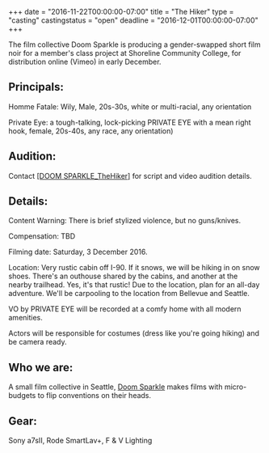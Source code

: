 +++
date = "2016-11-22T00:00:00-07:00"
title = "The Hiker"
type = "casting"
castingstatus = "open"
deadline = "2016-12-01T00:00:00-07:00"
+++

<div class="hero">
The film collective Doom Sparkle is producing a gender-swapped short film noir
for a member's class project at Shoreline Community College,
for distribution online (Vimeo) in early December.
</div>

<div class="box">

<h2>Principals:</h2>

<p><label class="segment">Homme Fatale</label>: Wily, Male, 20s-30s, white or multi-racial, any orientation</p>

<p><label class="segment">Private Eye</label>: a tough-talking, lock-picking PRIVATE EYE with a mean right hook, female, 20s-40s, any race, any orientation)</p>
</div>


<div class="box">
<h2>Audition:</h2>

<p>Contact <a href="">[DOOM SPARKLE_TheHiker]</a> for script and video audition details.</p>
</div>

<div class="box">
<h2>Details:</h2>

<p><label class="segment">Content Warning</label>: There is brief stylized violence, but no guns/knives.</p>

<p><label class="segment">Compensation</label>: TBD</p>

<p><label class="segment">Filming date</label>: Saturday, 3 December 2016.</p>

<p><label class="segment">Location</label>: Very rustic cabin off I-90. If it snows, we will be hiking
in on snow shoes. There's an outhouse shared by the cabins, and another
at the nearby trailhead. Yes, it's that rustic! Due to the location,
plan for an all-day adventure. We'll be carpooling to the location from
Bellevue and Seattle.</p>

<p>VO by PRIVATE EYE will be recorded at a comfy home with all modern amenities.</p>

<p>Actors will be responsible for costumes (dress like you're going hiking) and be camera ready.</p>
</div>

<div class="box">
<h2>Who we are:</h2>

<p>A small film collective in Seattle, <a href="https://doomsparkle.com">Doom Sparkle</a> makes films
with micro-budgets to flip conventions on their heads.</p>

<h2>Gear:</h2>

<p>Sony a7sII, Rode SmartLav+, F & V Lighting</p>

</div>
